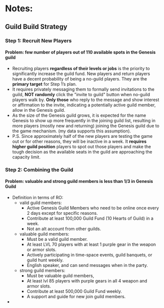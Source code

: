 # Notes:

## Guild Build Strategy
### Step 1: Recruit New Players
#### Problem: **few number of players** out of 110 available spots in the Genesis guild
- Recruiting players **regardless of their levels or jobs** is the priority to significantly increase the guild fund. New players and return players have a decent probability of being a no-guild players. They are the **primary target** for Step 1’s plan.
- It requires privately messaging them to formally send invitations to the guild, **NOT randomly** click the "invite to guild" button when no-guild players walk by. **Only those** who reply to the message and show interest or affirmation to the invite, indicating a potentially active guild member, allow in the Genesis guild.
- As the size of the Genesis guild grows, it is expected for the name Genesis to show up more frequently in the joining guild list, resulting in more players (mostly new and returning) joining the Genesis guild due to the game mechanism. (my data supports this assumption).
- P.S. Since approximately half of the new players are testing the game out or for other reasons, they will be inactive in a week. It **requires higher guild position** players to spot out those players and make the tough decision as the available seats in the guild are approaching the capacity limit. 

### Step 2: Combining the Guild
#### Problem: valuable and strong guild members is less than 1/3 in Genesis Guild
- Definition in terms of RO:
  - valid guild members: 
    - Active Genesis Guild Members who need to be online once every 2 days except for specific reasons. 
    - Contribute at least 100,000 Guild Fund  (10 Hearts of Guild) in a week. 
    - Not an alt account from other guilds.
  - valuable guild members: 
    - Must be a valid guild member. 
    - At least LVL 70 players with at least 1 purple gear in the weapon or armor slots. 
    - Actively participating in time-space events, guild banquets, or guild hunt weekly. 
    - English speaker, and can send messages when in the party. 
  - strong guild members:
    - Must be valuable guild members, 
    - At least lvl 85 players with purple gears in all 4 weapon and armor slots.
    - Contribute at least 500,000 Guild Fund weekly. 
    - A support and guide for new join guild members.
-  
